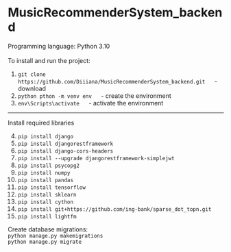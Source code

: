 # MusicRecommenderSystem_backend


Programming language: Python 3.10 <br />
<br />
To install and run the project:

1. ```git clone https://github.com/Diiiana/MusicRecommenderSystem_backend.git```      &emsp; - download
2. ```python pthon -m venv env```                                                     &emsp; - create the environment
3. ```env\Scripts\activate```                                                         &emsp; - activate the environment 
<hr />
Install required libraries<br />

4. ```pip install django``` <br />
5. ```pip install djangorestframework``` <br />
6. ```pip install django-cors-headers``` <br />
7. ```pip install --upgrade djangorestframework-simplejwt``` <br />
8. ```pip install psycopg2``` <br />
9. ```pip install numpy``` <br />
10. ```pip install pandas``` <br />
11. ```pip install tensorflow``` <br />
12. ```pip install sklearn``` <br />
13. ```pip install cython``` <br />
14. ```pip install git+https://github.com/ing-bank/sparse_dot_topn.git``` <br />
15. ```pip install lightfm``` <br />

Create database migrations: <br />
``python manage.py makemigrations ``
<br />
``python manage.py migrate``
<br />
